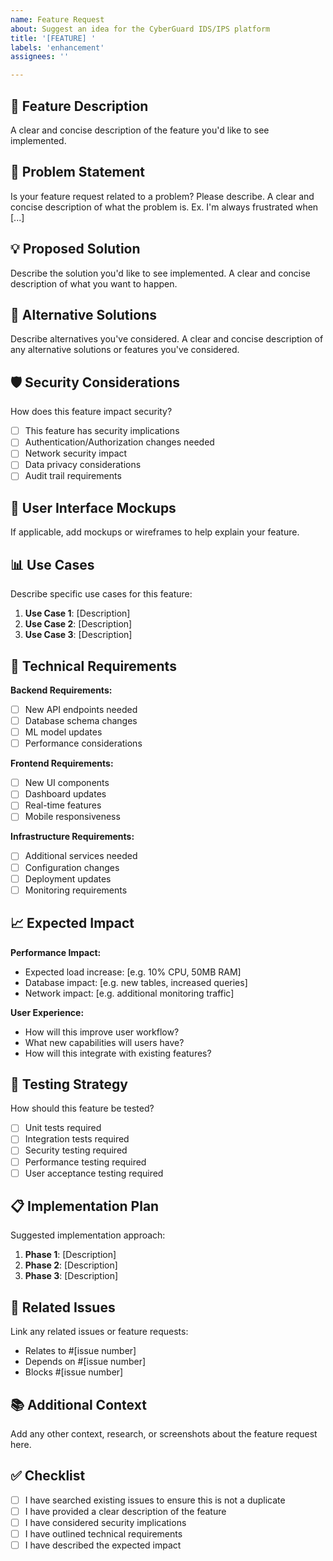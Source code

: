 ```yaml
---
name: Feature Request
about: Suggest an idea for the CyberGuard IDS/IPS platform
title: '[FEATURE] '
labels: 'enhancement'
assignees: ''

---
```


## 🚀 Feature Description
A clear and concise description of the feature you'd like to see implemented.

## 🎯 Problem Statement
Is your feature request related to a problem? Please describe.
A clear and concise description of what the problem is. Ex. I'm always frustrated when [...]

## 💡 Proposed Solution
Describe the solution you'd like to see implemented.
A clear and concise description of what you want to happen.

## 🔄 Alternative Solutions
Describe alternatives you've considered.
A clear and concise description of any alternative solutions or features you've considered.

## 🛡️ Security Considerations
How does this feature impact security?
- [ ] This feature has security implications
- [ ] Authentication/Authorization changes needed
- [ ] Network security impact
- [ ] Data privacy considerations
- [ ] Audit trail requirements

## 🎨 User Interface Mockups
If applicable, add mockups or wireframes to help explain your feature.

## 📊 Use Cases
Describe specific use cases for this feature:
1. **Use Case 1**: [Description]
2. **Use Case 2**: [Description]
3. **Use Case 3**: [Description]

## 🔧 Technical Requirements
**Backend Requirements:**
- [ ] New API endpoints needed
- [ ] Database schema changes
- [ ] ML model updates
- [ ] Performance considerations

**Frontend Requirements:**
- [ ] New UI components
- [ ] Dashboard updates
- [ ] Real-time features
- [ ] Mobile responsiveness

**Infrastructure Requirements:**
- [ ] Additional services needed
- [ ] Configuration changes
- [ ] Deployment updates
- [ ] Monitoring requirements

## 📈 Expected Impact
**Performance Impact:**
- Expected load increase: [e.g. 10% CPU, 50MB RAM]
- Database impact: [e.g. new tables, increased queries]
- Network impact: [e.g. additional monitoring traffic]

**User Experience:**
- How will this improve user workflow?
- What new capabilities will users have?
- How will this integrate with existing features?

## 🧪 Testing Strategy
How should this feature be tested?
- [ ] Unit tests required
- [ ] Integration tests required
- [ ] Security testing required
- [ ] Performance testing required
- [ ] User acceptance testing required

## 📋 Implementation Plan
Suggested implementation approach:
1. **Phase 1**: [Description]
2. **Phase 2**: [Description]
3. **Phase 3**: [Description]

## 🔗 Related Issues
Link any related issues or feature requests:
- Relates to #[issue number]
- Depends on #[issue number]
- Blocks #[issue number]

## 📚 Additional Context
Add any other context, research, or screenshots about the feature request here.

## ✅ Checklist
- [ ] I have searched existing issues to ensure this is not a duplicate
- [ ] I have provided a clear description of the feature
- [ ] I have considered security implications
- [ ] I have outlined technical requirements
- [ ] I have described the expected impact

